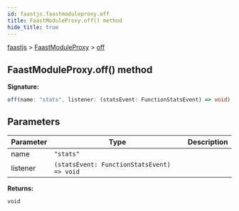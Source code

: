 ```yaml
---
id: faastjs.faastmoduleproxy.off
title: FaastModuleProxy.off() method
hide_title: true
---
```

[faastjs](./faastjs.md) &gt; [FaastModuleProxy](./faastjs.faastmoduleproxy.md) &gt; [off](./faastjs.faastmoduleproxy.off.md)

## FaastModuleProxy.off() method


<b>Signature:</b>

```typescript
off(name: "stats", listener: (statsEvent: FunctionStatsEvent) => void): void;
```

## Parameters

|  Parameter | Type | Description |
|  --- | --- | --- |
|  name | <code>&quot;stats&quot;</code> |  |
|  listener | <code>(statsEvent: FunctionStatsEvent) =&gt; void</code> |  |

<b>Returns:</b>

`void`
